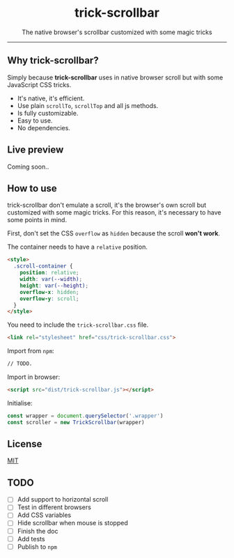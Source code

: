 <h1 align="center">trick-scrollbar</h1>

<p align="center">The native browser's scrollbar customized with some magic tricks<p>

________

## Why trick-scrollbar?

Simply because **trick-scrollbar** uses in native browser scroll but with some 
JavaScript CSS tricks.

* It's native, it's efficient.
* Use plain `scrollTo`, `scrollTop` and all js methods.
* Is fully customizable.
* Easy to use.
* No dependencies.

## Live preview

Coming soon..


## How to use

trick-scrollbar don't emulate a scroll, it's the browser's own scroll but 
customized with some magic tricks. For this reason, it's necessary to have 
some points in mind.

First, don't set the CSS `overflow` as `hidden` because the scroll **won't work**.

The container needs to have a `relative` position.

```html
<style>
  .scroll-container {
    position: relative;
    width: var(--width);
    height: var(--height);
    overflow-x: hidden;
    overflow-y: scroll;
  }
</style>
```

You need to include the `trick-scrollbar.css` file.

```html
<link rel="stylesheet" href="css/trick-scrollbar.css">
```

Import from `npm`:

```html
// TODO.
```

Import in browser:

```html
<script src="dist/trick-scrollbar.js"></script>
```

Initialise:

```js
const wrapper = document.querySelector('.wrapper')
const scroller = new TrickScrollbar(wrapper)
```

## License

[MIT](LICENSE)


## TODO

- [ ] Add support to horizontal scroll
- [ ] Test in different browsers
- [ ] Add CSS variables
- [ ] Hide scrollbar when mouse is stopped
- [ ] Finish the doc
- [ ] Add tests
- [ ] Publish to `npm`